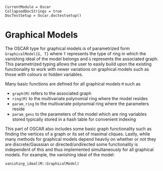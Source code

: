 ```@meta
CurrentModule = Oscar
CollapsedDocStrings = true
DocTestSetup = Oscar.doctestsetup()
```

# Graphical Models

The OSCAR type for graphical models is of parametrized form `GraphicalModel{G, T}` where `T` represents the type of ring in which the vanishing ideal of the model belongs and `G` represents the associated graph. This parametrized typing allows the user to easily build upon the existing functionality to work with newer variations on graphical models such as those with colours or hidden variables. 

Many basic functions are defined for all graphical models `M` such as

- `graph(M)` refers to the associated graph
- `ring(M)` to the multivariate polynomial ring where the model resides
- `param_ring` to the multivariate polynomial ring where the parameters reside
- `param_gens` to the parameters of the model which are ring variables stored typically stored in a hash table for convenient indexing

This part of OSCAR also includes some basic graph functionality such as finding the vertices of a graph or its set of maximal cliques. Lastly, while many methods for graphical models depend heavily on whether or not they are discrete/Gaussian or directed/undirected some functionality is independent of this and thus implemented simultaneously for all graphical models. For example, the vanishing ideal of the model:

```@docs
vanishing_ideal(M::GraphicalModel)
```
